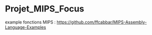 # Projet_MIPS_Focus

example fonctions MIPS : https://github.com/ffcabbar/MIPS-Assembly-Language-Examples
